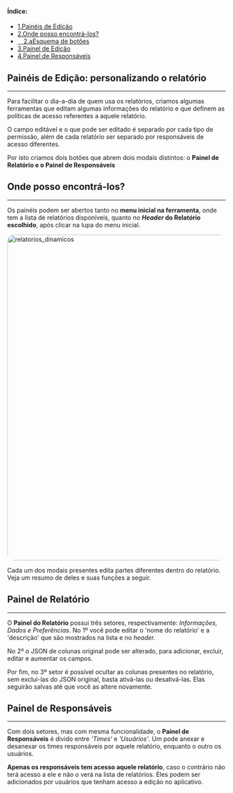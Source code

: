 <nav class='sidelist'>
  <div class='side-content'>
    <h4>Índice:</h4>
    <ul>
      <li><a class='super' href="#1.">
        <span class='bold'>1.</span>Painéis de Edição
      </a></li>
      <li><a class='super' href="#2.">
        <span class='bold'>2.</span>Onde posso encontrá-los?
      </a></li>
      <li><a class='sub' href="#2.a">
        &emsp;<span class='bold'>2.a</span>Esquema de botões
      </a></li>
      <li><a class='super' href="#3.">
        <span class='bold'>3.</span>Painel de Edição
      </a></li>
      <li><a class='super' href="#4.">
        <span class='bold'>4.</span>Painel de Responsáveis
      </a></li>
    </ul>
  </div>
</nav>

<div class='title'>
<h2 id="1.">Painéis de Edição: personalizando o relatório</h2>
<hr class='solid'>
</div>

Para facilitar o dia-a-dia de quem usa os relatórios, criamos algumas ferramentas que editam algumas informações do relatório e que definem as políticas de acesso referentes a aquele relatório. 

O campo editável e o que pode ser editado é separado por cada tipo de permissão, além de cada relatório ser separado por responsáveis de acesso diferentes.

Por isto criamos dois botões que abrem dois modais distintos: o **Painel de Relatório e o Painel de Responsáveis**

<div class='title'>
<h2 id='2.'>Onde posso encontrá-los?</h2>
<hr class='solid'>
</div>

Os painéis podem ser abertos tanto no **menu inicial na ferramenta**, onde tem a lista de relatórios disponíveis, quanto no ***Header* do Relatório escolhido**, após clicar na lupa do menu inicial.

<div id='2.a' class='image-container'>
  <img
    class='image'
    src="/images/devs/section-2/paineis_de_edicao.PNG" 
    alt="relatorios_dinamicos" 
    style="width:750px; border-radius: 15px;"
  />
</div>

Cada um dos modais presentes edita partes diferentes dentro do relatório. Veja um resumo de deles e suas funções a seguir.

<div class='title'>
<h2 id='3.'>Painel de Relatório</h2>
<hr class='solid'>
</div>

O **Painel do Relatório** possui três setores, respectivamente: *Informações, Dados e Preferências*. No 1º você pode editar o 'nome do relatório' e a 'descrição' que são mostrados na lista e no *header.* 

No 2º o JSON de colunas original pode ser alterado, para adicionar, excluir, editar e aumentar os campos. 

Por fim, no 3º setor é possível ocultar as colunas presentes no relatório, sem excluí-las do JSON original, basta ativá-las ou desativá-las. Elas seguirão salvas até que você as altere novamente.

<div class='title'>
<h2 id='4.'>Painel de Responsáveis</h2>
<hr class='solid'>
</div>

Com dois setores, mas com mesma funcionalidade, o **Painel de Responsáveis** é divido entre *'Times'* e *'Usuários'*. Um pode anexar e desanexar os times responsáveis por aquele relatório, enquanto o outro os usuários.

**Apenas os responsáveis tem acesso aquele relatório**, caso o contrário não terá acesso a ele e não o verá na lista de relatórios. Eles podem ser adicionados por usuários que tenham acesso a edição no aplicativo.

<div class='end'>